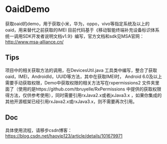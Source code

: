 # OaidDemo
获取oaid的demo，用于获取小米，华为，oppo，vivo等指定系统及以上的oaid，用来替代之前获取的IMEI
目前代码基于《移动智能终端补充设备标识体系统一调用SDK开发者说明文档v1.9》编写，官方文档和sdk见MSA官网：http://www.msa-alliance.cn/


## Tips
项目中的相关获取方法的调用，在DevicesUtil.java 工具类中编写，整合了获取oaid，IMEI，AndroidId，UUID等方法，其中在获取IMEI时，
Android 6.0及以上需要手动获取权限，Demo中获取权限的相关方法写在rxpermissions2 文件夹里面了（使用的是https://github.com/tbruyelle/RxPermissions 
中提供的获取权限得方法，仅供参考使用），同时需要引用rxJava2.x或者jxJava3.x ，如果你集成的其他开源框架已经引用rxJava2.x或rxJava3.x，则不需要再次引用。

## Doc
具体使用流程，请移步csdn博客： https://blog.csdn.net/haovip123/article/details/101679971

